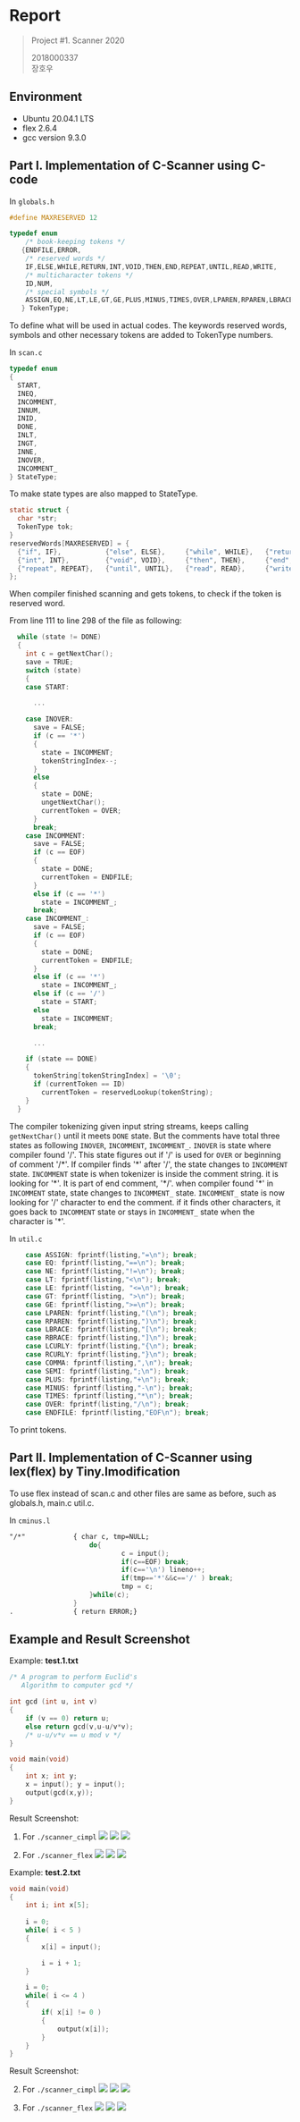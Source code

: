 # Report
> Project #1. Scanner 2020  
> 
> 2018000337  
> 장호우

## Environment
* Ubuntu 20.04.1 LTS
* flex 2.6.4
* gcc version 9.3.0

## Part I. Implementation of C-Scanner using C-code
In `globals.h`

```c
#define MAXRESERVED 12

typedef enum 
    /* book-keeping tokens */
   {ENDFILE,ERROR,
    /* reserved words */
    IF,ELSE,WHILE,RETURN,INT,VOID,THEN,END,REPEAT,UNTIL,READ,WRITE,
    /* multicharacter tokens */
    ID,NUM,
    /* special symbols */
    ASSIGN,EQ,NE,LT,LE,GT,GE,PLUS,MINUS,TIMES,OVER,LPAREN,RPAREN,LBRACE,RBRACE,LCURLY,RCURLY,SEMI,COMMA
   } TokenType;
```

To define what will be used in actual codes. The keywords reserved words, symbols and other necessary tokens are added to TokenType numbers.

In `scan.c`

```c
typedef enum
{
  START,
  INEQ,
  INCOMMENT,
  INNUM,
  INID,
  DONE,
  INLT,
  INGT,
  INNE,
  INOVER,
  INCOMMENT_
} StateType;
```
To make state types are also mapped to StateType.

```c
static struct {
  char *str;
  TokenType tok;
} 
reservedWords[MAXRESERVED] = {
  {"if", IF},           {"else", ELSE},     {"while", WHILE},   {"return", RETURN}, 
  {"int", INT},         {"void", VOID},     {"then", THEN},     {"end", END}, 
  {"repeat", REPEAT},   {"until", UNTIL},   {"read", READ},     {"write", WRITE}
};
```
When compiler finished scanning and gets tokens, to check if the token is reserved word.

From line 111 to line 298 of the file as following:
```c
  while (state != DONE)
  {
    int c = getNextChar();
    save = TRUE;
    switch (state)
    {
    case START:

	  ...

    case INOVER:
      save = FALSE;
      if (c == '*')
      {
        state = INCOMMENT;
        tokenStringIndex--;
      }
      else
      {
        state = DONE;
        ungetNextChar();
        currentToken = OVER;
      }
      break;
    case INCOMMENT:
      save = FALSE;
      if (c == EOF)
      {
        state = DONE;
        currentToken = ENDFILE;
      }
      else if (c == '*')
        state = INCOMMENT_;
      break;
    case INCOMMENT_:
      save = FALSE;
      if (c == EOF)
      {
        state = DONE;
        currentToken = ENDFILE;
      }
      else if (c == '*')
        state = INCOMMENT_;
      else if (c == '/')
        state = START;
      else
        state = INCOMMENT;
      break;

	  ...

    if (state == DONE)
    {
      tokenString[tokenStringIndex] = '\0';
      if (currentToken == ID)
        currentToken = reservedLookup(tokenString);
    }
  }
```

The compiler tokenizing given input string streams, keeps calling `getNextChar()` until it meets `DONE` state. But the comments have total three states as following `INOVER`, `INCOMMENT`, `INCOMMENT_`. `INOVER` is state where compiler found '/'. This state figures out if '/' is used for `OVER` or beginning of comment '/*'. If compiler finds '\*' after '/', the state changes to `INCOMMENT` state. `INCOMMENT` state is when tokenizer is inside the comment string. it is looking for '\*'. It is part of end comment, '\*/'. when compiler found '\*' in `INCOMMENT` state, state changes to `INCOMMENT_` state. `INCOMMENT_` state is now looking for '/' character to end the comment. if it finds other characters, it goes back to `INCOMMENT` state or stays in `INCOMMENT_` state when the character is '\*'.


In `util.c`
```c
    case ASSIGN: fprintf(listing,"=\n"); break;
    case EQ: fprintf(listing,"==\n"); break;
    case NE: fprintf(listing,"!=\n"); break;
    case LT: fprintf(listing,"<\n"); break;
    case LE: fprintf(listing, "<=\n"); break;
    case GT: fprintf(listing, ">\n"); break;
    case GE: fprintf(listing,">=\n"); break;
    case LPAREN: fprintf(listing,"(\n"); break;
    case RPAREN: fprintf(listing,")\n"); break;
    case LBRACE: fprintf(listing,"[\n"); break;
    case RBRACE: fprintf(listing,"]\n"); break;
    case LCURLY: fprintf(listing,"{\n"); break;
    case RCURLY: fprintf(listing,"}\n"); break;
    case COMMA: fprintf(listing,",\n"); break;
    case SEMI: fprintf(listing,";\n"); break;
    case PLUS: fprintf(listing,"+\n"); break;
    case MINUS: fprintf(listing,"-\n"); break;
    case TIMES: fprintf(listing,"*\n"); break;
    case OVER: fprintf(listing,"/\n"); break;
    case ENDFILE: fprintf(listing,"EOF\n"); break;
```
To print tokens.

## Part II. Implementation of C-Scanner using lex(flex) by Tiny.lmodification

To use flex instead of scan.c and other files are same as before, such as globals.h, main.c util.c.

In `cminus.l`

```l
"/*"		    { char c, tmp=NULL;
					do{
							c = input();
							if(c==EOF) break;
							if(c=='\n') lineno++;
							if(tmp=='*'&&c=='/' ) break;
							tmp = c;
					}while(c);
				}
.				{ return ERROR;}
```

## Example and Result Screenshot
Example: **test.1.txt**
```c
/* A program to perform Euclid's
   Algorithm to computer gcd */

int gcd (int u, int v)
{
	if (v == 0) return u;
	else return gcd(v,u-u/v*v);
	/* u-u/v*v == u mod v */
}

void main(void)
{
	int x; int y;
	x = input(); y = input();
	output(gcd(x,y));
}

```
Result Screenshot:

1. For `./scanner_cimpl`
	![](images/0001.jpg)
	![](images/0002.jpg)
	![](images/0003.jpg)

2. For `./scanner_flex`
	![](images/0007.jpg)
	![](images/0008.jpg)
	![](images/0009.jpg)

Example: **test.2.txt**
```c
void main(void)
{
	int i; int x[5];
	
	i = 0;
	while( i < 5 )
	{
		x[i] = input();

		i = i + 1;
	}

	i = 0;
	while( i <= 4 )
	{
		if( x[i] != 0 )
		{
			output(x[i]);
		}
	}
}

```
Result Screenshot:

2. For `./scanner_cimpl`
	![](images/0004.jpg)
	![](images/0005.jpg)
	![](images/0006.jpg)

2. For `./scanner_flex`
	![](images/0010.jpg)
	![](images/0011.jpg)
	![](images/0012.jpg)
